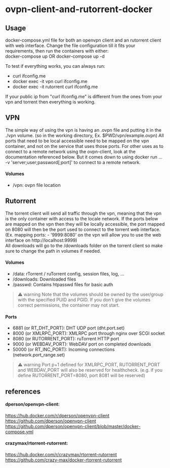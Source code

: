 # ovpn-client-and-rutorrent-docker

## Usage
docker-compose.yml file for both an openvpn client and an rutorrent client with web interface.
Change the file configuration till it fits your requirements, then run the containers with either:  
docker-compose up     OR     docker-compose up -d  

To test if everything works, you can always run:
* curl ifconfig.me  
* docker exec -it vpn curl ifconfig.me  
* docker exec -it rutorrent curl ifconfig.me  

If your public ip from "curl ifconfig.me" is different from the ones from your vpn and torrent then everything is working. 

## VPN
The simple way of using the vpn is having an .ovpn file and putting it in the ./vpn volume. (so in the working directory, Ex. $PWD/vpn/example.ovpn) All ports that need to be local accessible need to be mapped on the vpn container, and not on the service that uses those ports. For other uses as to connect to a remote network using the ovpn-client, look at the documentation referenced below. But it comes down to using docker run ... -v 'server;user;password[;port]' to connect to a remote network.  

#### Volumes
* /vpn: ovpn file location

## Rutorrent
The torrent client will send all traffic through the vpn, meaning that the vpn is the only container with access to the locale network. If the ports below are mapped on the vpn then they will be locally accessible, the port mapped on 8080 will then be the port used to connect to the torrent web interface. (Ex. mapping ports: - '9999:8080' on the vpn will allow you to use the web interface on http://localhost:9999)  
All downloads will go to the /downloads folder on the torrent client so make sure to change the path in volumes if needed.

#### Volumes
* /data: rTorrent / ruTorrent config, session files, log, ...
* /downloads: Downloaded files
* /passwd: Contains htpasswd files for basic auth

> ⚠️ warning Note that the volumes should be owned by the user/group with the specified PUID and PGID. If you don't give the volumes correct permissions, 
> the container may not start.

#### Ports
* 6881 (or RT_DHT_PORT): DHT UDP port (dht.port.set)
* 8000 (or XMLRPC_PORT): XMLRPC port through nginx over SCGI socket
* 8080 (or RUTORRENT_PORT): ruTorrent HTTP port
* 9000 (or WEBDAV_PORT): WebDAV port on completed downloads
* 50000 (or RT_INC_PORT): Incoming connections (network.port_range.set)

> ⚠️ warning Port p+1 defined for XMLRPC_PORT, RUTORRENT_PORT and WEBDAV_PORT will also be reserved for healthcheck. 
> (e.g. if you define RUTORRENT_PORT=8080, port 8081 will be reserved)


## references
#### dperson/openvpn-client:  
https://hub.docker.com/r/dperson/openvpn-client  
https://github.com/dperson/openvpn-client  
https://github.com/dperson/openvpn-client/blob/master/docker-compose.yml  

#### crazymax/rtorrent-rutorrent:  
https://hub.docker.com/r/crazymax/rtorrent-rutorrent  
https://github.com/crazy-max/docker-rtorrent-rutorrent  
